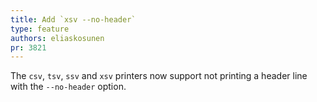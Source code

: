 ```yaml
---
title: Add `xsv --no-header`
type: feature
authors: eliaskosunen
pr: 3821
---
```


The  `csv`, `tsv`, `ssv` and `xsv` printers now support not printing a header
line with the `--no-header` option.
